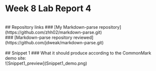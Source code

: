 # Week 8 Lab Report 4 <br/>
<br/>
## Repository links
### [My Markdown-parse repository](https://github.com/zhh02/markdown-parse.git)<br/>
### [Markdown-parse repository reviewed](https://github.com/jdweak/markdown-parse.git)<br/>
<br/>
## Snippet 1
### What it should produce according to the CommonMark demo site: <br/>
![Snippet1_preview](Snippet1_demo.png)<br/>
